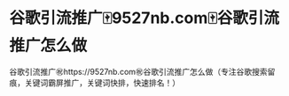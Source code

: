 # 谷歌引流推广🀄️9527nb.com🀄️谷歌引流推广怎么做

谷歌引流推广㊗️https://9527nb.com㊗️谷歌引流推广怎么做（专注谷歌搜索留痕，关键词霸屏推广，关键词快排，快速排名！）